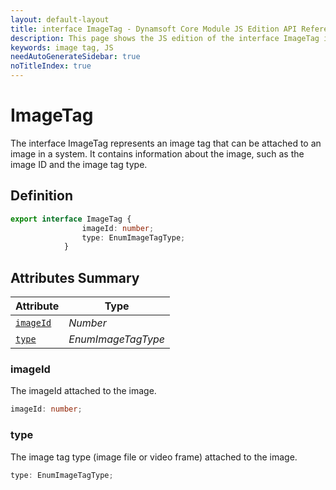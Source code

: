 ```yaml
---
layout: default-layout
title: interface ImageTag - Dynamsoft Core Module JS Edition API Reference
description: This page shows the JS edition of the interface ImageTag in Dynamsoft Core Module.
keywords: image tag, JS
needAutoGenerateSidebar: true
noTitleIndex: true
---
```


# ImageTag

The interface ImageTag represents an image tag that can be attached to an image in a system. It contains information about the image, such as the image ID and the image tag type.

## Definition

```ts
export interface ImageTag {
                imageId: number;
                type: EnumImageTagType;
            }
```

## Attributes Summary

| Attribute            | Type |
|----------------------|-------------|
| [`imageId`](#imageId) | *Number* |
| [`type`](#type) | *EnumImageTagType* |

### imageId

The imageId attached to the image.

```ts
imageId: number;
```

### type

The image tag type (image file or video frame) attached to the image.

```ts
type: EnumImageTagType;
```